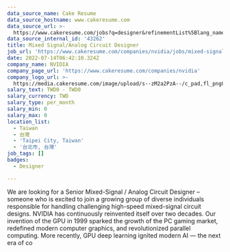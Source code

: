 ```yaml
---
data_source_name: Cake Resume
data_source_hostname: www.cakeresume.com
data_source_url: >-
  https://www.cakeresume.com/jobs?q=designer&refinementList%5Blang_name%5D%5B0%5D=English&refinementList%5Bsalary_type%5D=per_year
data_source_internal_id: '43262'
title: Mixed Signal/Analog Circuit Designer
job_url: 'https://www.cakeresume.com/companies/nvidia/jobs/mixed-signal-design-engineer'
date: 2022-07-14T06:42:10.324Z
company_name: NVIDIA
company_page_url: 'https://www.cakeresume.com/companies/nvidia'
company_logo_url: >-
  https://media.cakeresume.com/image/upload/s--zM2a2PzA--/c_pad,fl_png8,h_200,w_200/v1559036728/piuqflnr1jqp2o9kkouj.png
salary_text: TWD0 - TWD0
salary_currency: TWD
salary_type: per_month
salary_min: 0
salary_max: 0
location_list:
  - Taiwan
  - 台灣
  - 'Taipei City, Taiwan'
  - '台北市, 台灣'
job_tags: []
badges:
  - Designer

---
```


We are looking for a Senior Mixed-Signal / Analog Circuit Designer – someone who is excited to join a growing group of diverse individuals responsible for handling challenging high-speed mixed-signal circuit designs. NVIDIA has continuously reinvented itself over two decades. Our invention of the GPU in 1999 sparked the growth of the PC gaming market, redefined modern computer graphics, and revolutionized parallel computing. More recently, GPU deep learning ignited modern AI — the next era of co